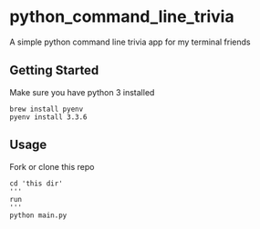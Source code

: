 # python_command_line_trivia


A simple python command line trivia app for my terminal friends

## Getting Started

Make sure you have python 3 installed

```
brew install pyenv
pyenv install 3.3.6
```

## Usage

Fork or clone this repo 


```
cd 'this dir'
'''
run
'''
python main.py
```
